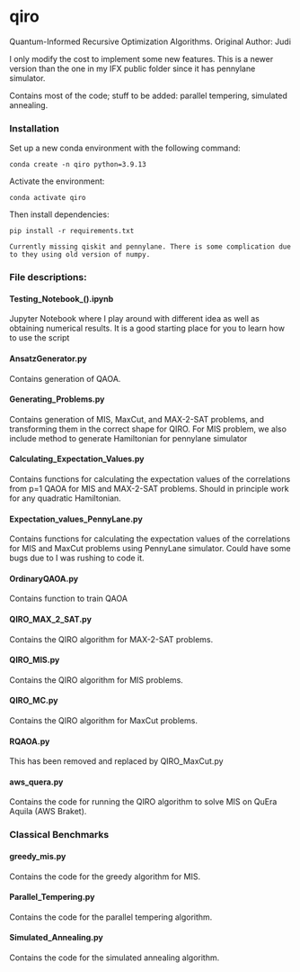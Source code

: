 # qiro 
Quantum-Informed Recursive Optimization Algorithms. Original Author: Judi 

I only modify the cost to implement some new features. This is a newer version than the one in my IFX public folder since it has pennylane simulator. 

Contains most of the code; stuff to be added: parallel tempering, simulated annealing. 

### Installation

Set up a new conda environment with the following command:

```
conda create -n qiro python=3.9.13
```
Activate the environment:
```
conda activate qiro
```
Then install dependencies:
```
pip install -r requirements.txt

Currently missing qiskit and pennylane. There is some complication due to they using old version of numpy. 
```


### File descriptions:

#### Testing_Notebook_().ipynb
Jupyter Notebook where I play around with different idea as well as obtaining numerical results. It is a good starting place for you to learn how to use the script 

#### AnsatzGenerator.py 
Contains generation of QAOA. 

#### Generating_Problems.py

Contains generation of MIS, MaxCut, and MAX-2-SAT problems, and transforming them in the correct shape for QIRO. For MIS problem, we also include method to generate Hamiltonian for pennylane simulator 

#### Calculating_Expectation_Values.py

Contains functions for calculating the expectation values of the correlations from p=1 QAOA for MIS and MAX-2-SAT problems. Should in principle work for any quadratic Hamiltonian.

#### Expectation_values_PennyLane.py

Contains functions for calculating the expectation values of the correlations for MIS and MaxCut problems using PennyLane simulator. Could have some bugs due to I was rushing to code it. 

#### OrdinaryQAOA.py 

Contains function to train QAOA 

#### QIRO_MAX_2_SAT.py

Contains the QIRO algorithm for MAX-2-SAT problems.

#### QIRO_MIS.py

Contains the QIRO algorithm for MIS problems.

#### QIRO_MC.py

Contains the QIRO algorithm for MaxCut problems.

#### RQAOA.py
This has been removed and replaced by QIRO_MaxCut.py 

#### aws_quera.py

Contains the code for running the QIRO algorithm to solve MIS on QuEra Aquila (AWS Braket).
### Classical Benchmarks
#### greedy_mis.py

Contains the code for the greedy algorithm for MIS.

#### Parallel_Tempering.py

Contains the code for the parallel tempering algorithm.

#### Simulated_Annealing.py

Contains the code for the simulated annealing algorithm.

